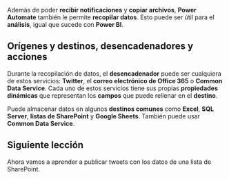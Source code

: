 Además de poder **recibir notificaciones** y **copiar archivos**, **Power Automate** también le permite **recopilar datos**.  Esto puede ser útil para el **análisis**, igual que sucede con **Power BI**.  

## <a name="sources-and-destinations-triggers-and-actions"></a>Orígenes y destinos, desencadenadores y acciones
Durante la recopilación de datos, el **desencadenador** puede ser cualquiera de estos servicios: **Twitter**, el **correo electrónico de Office 365** o **Common Data Service**.  Cada uno de estos servicios tiene sus propias **propiedades dinámicas** que representan los **campos** que puede rellenar en el **destino**.

Puede almacenar datos en algunos **destinos comunes** como **Excel**, **SQL Server**, **listas de SharePoint** y **Google Sheets**.  También puede usar **Common Data Service**.

## <a name="next-lesson"></a>Siguiente lección
Ahora vamos a aprender a publicar tweets con los datos de una lista de SharePoint. 

